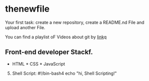 # thenewfile
Your first task: create a new repository, create a README.nd File and upload another File.

You can find a playlist oF Videos about git by [link](https://www.youtube.com/watch?v=75QStdC3WgA)q
## Front-end developer Stackf.

* HTML
﻿﻿* CSS
﻿﻿* JavaScript
5. Shell Script:
#!/bin-bash4
echo "hi, Shell Scripting!"


